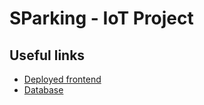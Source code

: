 # SParking - IoT Project

## Useful links
- [Deployed frontend](https://iot-sparking.web.app/)
- [Database](https://ssparking-iot-default-rtdb.europe-west1.firebasedatabase.app/)
